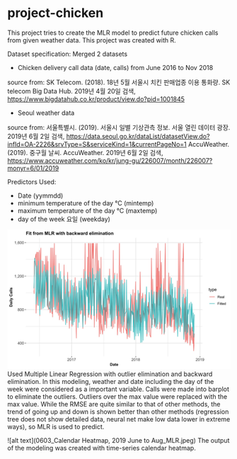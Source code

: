 # project-chicken
This project tries to create the MLR model to predict future chicken calls from given weather data. This project was created with R. 

Dataset specification:
Merged 2 datasets
- Chicken delivery call data (date, calls) from June 2016 to Nov 2018

source from: SK Telecom. (2018). 18년 5월 서울시 치킨 판매업종 이용 통화량. SK telecom Big Data Hub. 2019년 4월 20일 검색, https://www.bigdatahub.co.kr/product/view.do?pid=1001845

- Seoul weather data

source from: 
서울특별시. (2019). 서울시 일별 기상관측 정보. 서울 열린 데이터 광장. 2019년 6월 2일 검색, https://data.seoul.go.kr/dataList/datasetView.do?infId=OA-2226&srvType=S&serviceKind=1&currentPageNo=1
  AccuWeather. (2019). 중구월 날씨. AccuWeather. 2019년 6월 2일 검색,
https://www.accuweather.com/ko/kr/jung-gu/226007/month/226007?monyr=6/01/2019


Predictors Used:
- Date (yymmdd)
- minimum temperature of the day °C (mintemp)
- maximum temperature of the day °C (maxtemp)
- day of the week 요일 (weekday) 


![alt text](https://github.com/Doyyn/project-chicken/blob/master/0603_Real%20and%20Fitted%2C%202016%20to%202018%2C%202nd%20trial.jpeg)
Used Multiple Linear Regression with outlier elimination and backward elimination.
In this modeling, weather and date including the day of the week were considered as a important variable. Calls were made into barplot to eliminate the outliers. Outliers over the max value were replaced with the max value. 
While the RMSE  are  quite similar to that of other methods, the trend of going up and down is shown better than other methods (regression tree does not show detailed data, neural net make low data lower in extreme ways), so MLR is used to predict. 

![alt text](0603_Calendar Heatmap, 2019 June to Aug_MLR.jpeg)
The output of the modeling was created with time-series calendar heatmap.
